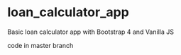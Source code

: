 # loan_calculator_app
Basic loan calculator app with Bootstrap 4 and Vanilla JS

code in master branch
